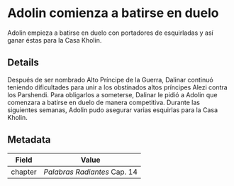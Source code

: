 # Adolin comienza a batirse en duelo
Adolin empieza a batirse en duelo con portadores de esquirladas y así ganar éstas para la Casa Kholin.

## Details
Después de ser nombrado Alto Príncipe de la Guerra, Dalinar continuó teniendo dificultades para unir a los obstinados altos príncipes Alezi contra los Parshendi. Para obligarlos a someterse, Dalinar le pidió a Adolin que comenzara a batirse en duelo de manera competitiva. Durante las siguientes semanas, Adolin pudo asegurar varias esquirlas para la Casa Kholin.

## Metadata
| Field | Value |
| ----- | ----- |
| chapter | *Palabras Radiantes* Cap. 14 |
